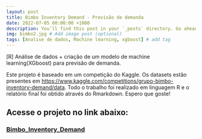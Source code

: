 ```yaml
---
layout: post
title: Bimbo Inventory Demand - Previsão de demanda
date: 2022-07-05 00:00:00 +1000
description: You’ll find this post in your `_posts` directory. Go ahead and edit it and re-build the site to see your changes. # Add post description (optional)
img: bimbo2.jpg # Add image post (optional)
tags: [Analise de dados, Machine learning, xgboost] # add tag
---
```


[R] Análise de dados + criação de um modelo de machine learning(XGboost) para previsão de demanda.

 Este projeto é baseado em um competição do Kaggle. Os datasets estão presentes em <https://www.kaggle.com/competitions/grupo-bimbo-inventory-demand/data>. Todo o trabalho foi realizado em linguagem R e o relatório final foi obtido através do Rmarkdown.
 Espero que goste!



## Acesse o projeto no link abaixo:
### [Bimbo_Inventory_Demand](https://pablo-aguiarr.github.io/Bimbo_Inventory_Demand/Bimbo_Inventory_Demand.html)



